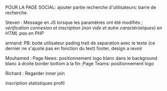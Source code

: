POUR LA PAGE SOCIAL: ajouter partie recherche d'utilisateurs: barre de recherche.



Steven : Message en JS lorsque les paramètres ont été modifiés ;
*vérification connexion et inscription (non vide et autre caractéristiques) en HTML pas en PHP*

armand: 
    PB:
    boite utilisateur pading trait de separation avec le texte (ce dernier ne s'ajuste pas en fonction du text)
    footer, design a revoir

Mouhamed : Page News: positionnement logo blanc dans le background blanc à droite
                       border bottom à la fin 
           ;Page Teams: positionnement logo

Richard : Regarder inner join

inscription
statistiques
profil
